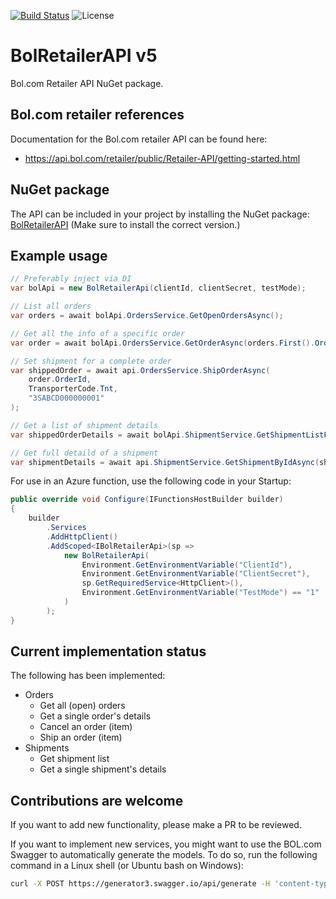 ﻿[![Build Status](https://soneritics.visualstudio.com/Bol%20Retailer%20API/_apis/build/status/Soneritics.BolRetailerAPI?branchName=master)](https://soneritics.visualstudio.com/Bol%20Retailer%20API/_build/latest?definitionId=2&branchName=master)
![License](http://img.shields.io/badge/license-MIT-green.svg)

# BolRetailerAPI v5
Bol.com Retailer API NuGet package.

## Bol.com retailer references
Documentation for the Bol.com retailer API can be found here:
* https://api.bol.com/retailer/public/Retailer-API/getting-started.html

## NuGet package
The API can be included in your project by installing the NuGet package:
[BolRetailerAPI](https://www.nuget.org/packages/BolRetailerAPI/)
(Make sure to install the correct version.)

## Example usage
```cs
// Preferably inject via DI
var bolApi = new BolRetailerApi(clientId, clientSecret, testMode);

// List all orders
var orders = await bolApi.OrdersService.GetOpenOrdersAsync();

// Get all the info of a specific order
var order = await bolApi.OrdersService.GetOrderAsync(orders.First().OrderId);

// Set shipment for a complete order
var shippedOrder = await api.OrdersService.ShipOrderAsync(
    order.OrderId,
    TransporterCode.Tnt,
    "3SABCD000000001"
);

// Get a list of shipment details
var shippedOrderDetails = await bolApi.ShipmentService.GetShipmentListForOrderAsync(order.OrderId);

// Get full detaild of a shipment
var shipmentDetails = await api.ShipmentService.GetShipmentByIdAsync(shipmentId);
```

For use in an Azure function, use the following code in your Startup:
```cs
public override void Configure(IFunctionsHostBuilder builder)
{
    builder
        .Services
        .AddHttpClient()
        .AddScoped<IBolRetailerApi>(sp =>
            new BolRetailerApi(
                Environment.GetEnvironmentVariable("ClientId"),
                Environment.GetEnvironmentVariable("ClientSecret"),
                sp.GetRequiredService<HttpClient>(),
                Environment.GetEnvironmentVariable("TestMode") == "1"
            )
        );
}
```

## Current implementation status
The following has been implemented:
* Orders
  - Get all (open) orders
  - Get a single order's details
  - Cancel an order (item)
  - Ship an order (item)
* Shipments
  - Get shipment list
  - Get a single shipment's details

## Contributions are welcome
If you want to add new functionality, please make a PR to be reviewed.

If you want to implement new services, you might want to use the BOL.com Swagger to automatically generate the models.
To do so, run the following command in a Linux shell (or Ubuntu bash on Windows):

```bash
curl -X POST https://generator3.swagger.io/api/generate -H 'content-type: application/json' -d '{"specURL" : "https://api.bol.com/retailer/public/apispec/v5","lang" : "aspnetcore","type" : "CLIENT","codegenVersion" : "V3"}' --output swaggergen.zip
```